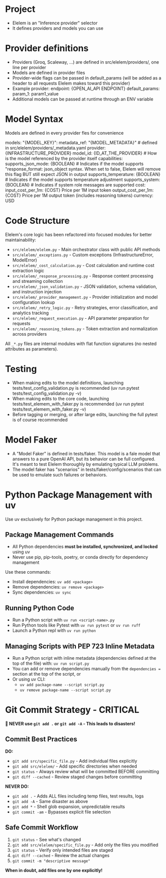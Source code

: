 # Project
- Elelem is an "Inference provider" selector
- It defines providers and models you can use

# Provider definitions
- Providers (Groq, Scaleway, ...) are defined in src/elelem/providers/, one line per provider
- Models are defined in provider files
- Provider-wide flags can be passed in default_params (will be added as a header to all requests Elelem makes toward this provider)
- Example 
    provider:
    endpoint: {OPEN_AI_API ENDPOINT}
    default_params:
        param_1: param1_value
- Additional models can be passed at runtime through an ENV variable

# Model Syntax
Models are defined in every provider fles for convenience

models:
  "{MODEL_KEY}":
    metadata_ref: "{MODEL_METADATA}" # defined in src/elelem/providers/_metadata.yaml
    provider: {INFRASTRUCTURE_PROVIDER}
    model_id: {ID_AT_THE_PROVIDER} # How is the model referenced by the provider itself
    capabilities:
      supports_json_mode: {BOOLEAN} # Indicates if the model supports "response_format: json_object syntax. When set to false, Elelem will remove this flag BUT still expect JSON in output
      supports_temperature: {BOOLEAN} # Indicates if the model supports temperature adjustment
      supports_system: {BOOLEAN} # Indicates if system role messages are supported
    cost:
      input_cost_per_1m: {COST} Price per 1M input token 
      output_cost_per_1m:  {COST} Price per 1M output token (includes reasoning tokens)
      currency: USD

# Code Structure

Elelem's core logic has been refactored into focused modules for better maintainability:

- `src/elelem/elelem.py` - Main orchestrator class with public API methods
- `src/elelem/_exceptions.py` - Custom exceptions (InfrastructureError, ModelError)
- `src/elelem/_cost_calculation.py` - Cost calculation and runtime cost extraction logic
- `src/elelem/_response_processing.py` - Response content processing and streaming collection
- `src/elelem/_json_validation.py` - JSON validation, schema validation, and instruction injection
- `src/elelem/_provider_management.py` - Provider initialization and model configuration lookup
- `src/elelem/_retry_logic.py` - Retry strategies, error classification, and analytics tracking
- `src/elelem/_request_execution.py` - API parameter preparation for requests
- `src/elelem/_reasoning_tokens.py` - Token extraction and normalization across providers

All `_*.py` files are internal modules with flat function signatures (no nested attributes as parameters).

# Testing
- When making edits to the model definitions, launching tests/test_config_validation.py is recommended (uv run pytest tests/test_config_validation.py -v)
- When making edits to the core code, launching tests/test_elemem_with_faker.py is recommended (uv run pytest tests/test_elemem_with_faker.py -v)
- Before tagging or merging, or after large edits, launching the full pytest is of course recommended

# Model Faker
- A "Model Faker" is defined in tests/faker. This model is a fale model that answers to a pure OpenAI API, but its behavior can be full configured. It's meant to test Elelem thoroughly by emulating typical LLM problems.
- The model faker has "scenarios" in tests/faker/config/scenarios that can be used to emulate such failures or behaviors.

# Python Package Management with uv

Use uv exclusively for Python package management in this project.

## Package Management Commands

- All Python dependencies **must be installed, synchronized, and locked** using uv
- Never use pip, pip-tools, poetry, or conda directly for dependency management

Use these commands:

- Install dependencies: `uv add <package>`
- Remove dependencies: `uv remove <package>`
- Sync dependencies: `uv sync`

## Running Python Code

- Run a Python script with `uv run <script-name>.py`
- Run Python tools like Pytest with `uv run pytest` or `uv run ruff`
- Launch a Python repl with `uv run python`

## Managing Scripts with PEP 723 Inline Metadata

- Run a Python script with inline metadata (dependencies defined at the top of the file) with: `uv run script.py`
- You can add or remove dependencies manually from the `dependencies =` section at the top of the script, or
- Or using uv CLI:
    - `uv add package-name --script script.py`
    - `uv remove package-name --script script.py`

# Git Commit Strategy - CRITICAL

**🚨 NEVER use `git add .` or `git add -A` - This leads to disasters!**

## Commit Best Practices

**DO:**
- `git add src/specific_file.py` - Add individual files explicitly
- `git add src/elelem/` - Add specific directories when needed
- `git status` - Always review what will be committed BEFORE committing
- `git diff --cached` - Review staged changes before committing

**NEVER DO:**
- `git add .` - Adds ALL files including temp files, test results, logs
- `git add -A` - Same disaster as above
- `git add *` - Shell glob expansion, unpredictable results
- `git commit -am` - Bypasses explicit file selection

## Safe Commit Workflow

1. `git status` - See what's changed
2. `git add src/elelem/specific_file.py` - Add only the files you modified
3. `git status` - Verify only intended files are staged
4. `git diff --cached` - Review the actual changes
5. `git commit -m "descriptive message"`

**When in doubt, add files one by one explicitly!**
